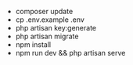 - composer update
- cp .env.example .env
- php artisan key:generate
- php artisan migrate
- npm install
- npm run dev && php artisan serve
